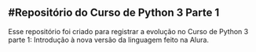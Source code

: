 #Repositório do Curso de Python 3 Parte 1
---
Esse repositório foi criado para registrar a evolução no Curso de Python 3 parte 1: Introdução à nova versão da linguagem feito na Alura.